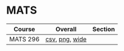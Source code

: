 # MATS

| Course | Overall | Section |
| ------ | ------- | ------- |
| MATS 296 | [csv](https://github.com/UCSD-Historical-Enrollment-Data/2025Summer3/blob/main/overall/MATS%20296.csv), [png](https://raw.githubusercontent.com/UCSD-Historical-Enrollment-Data/2025Summer3/main/plot_overall/MATS%20296.png), [wide](https://raw.githubusercontent.com/UCSD-Historical-Enrollment-Data/2025Summer3/main/plot_overall_wide/MATS%20296.png) |  |
